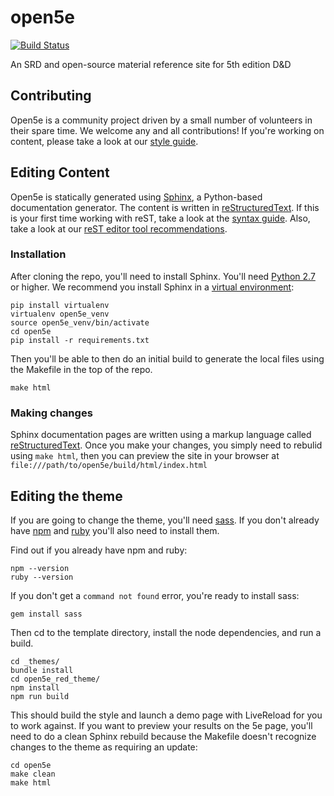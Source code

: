 # open5e

[![Build Status](https://travis-ci.org/eepMoody/open5e.svg?branch=master)](https://travis-ci.org/eepMoody/open5e)

An SRD and open-source material reference site for 5th edition D&amp;D

## Contributing

Open5e is a community project driven by a small number of volunteers in their spare time. We welcome any and all contributions! If you're working on content, please take a look at our [style guide](https://github.com/eepMoody/open5e/wiki/Style-Guide).

## Editing Content
Open5e is statically generated using [Sphinx](http://www.sphinx-doc.org/en/stable/), a Python-based documentation generator. The content is written in [reStructuredText](http://docutils.sourceforge.net/rst.html). If this is your first time working with reST, take a look at the [syntax guide](http://docutils.sourceforge.net/docs/ref/rst/restructuredtext.html). Also, take a look at our [reST editor tool recommendations](https://github.com/eepMoody/open5e/wiki/reST-Tool-Recommendations).

### Installation

After cloning the repo, you'll need to install Sphinx. You'll need [Python 2.7](https://www.python.org/downloads/) or higher. We recommend you install Sphinx in a [virtual environment](https://virtualenv.readthedocs.org/en/latest/):

```shell
pip install virtualenv
virtualenv open5e_venv
source open5e_venv/bin/activate
cd open5e
pip install -r requirements.txt
```

Then you'll be able to then do an initial build to generate the local files using the Makefile in the top of the repo.

```shell
make html
```

### Making changes
Sphinx documentation pages are written using a markup language called [reStructuredText](http://docutils.sourceforge.net/docs/user/rst/quickref.html). Once you make your changes, you simply need to rebulid using `make html`, then you can preview the site in your browser at `file:///path/to/open5e/build/html/index.html`

## Editing the theme

If you are going to change the theme, you'll need [sass](http://sass-lang.com/). If you don't already have [npm](https://www.npmjs.com/package/npm) and [ruby](https://www.ruby-lang.org/en/documentation/installation/) you'll also need to install them.

Find out if you already have npm and ruby:

```shell
npm --version
ruby --version
```

If you don't get a `command not found` error, you're ready to install sass:

```shell
gem install sass
```

Then cd to the template directory, install the node dependencies, and run a build.

```shell
cd _themes/
bundle install
cd open5e_red_theme/
npm install
npm run build
```

This should build the style and launch a demo page with LiveReload for you to work against. If you want to preview your results on the 5e page, you'll need to do a clean Sphinx rebuild because the Makefile doesn't recognize changes to the theme as requiring an update:

```shell
cd open5e
make clean
make html
```
